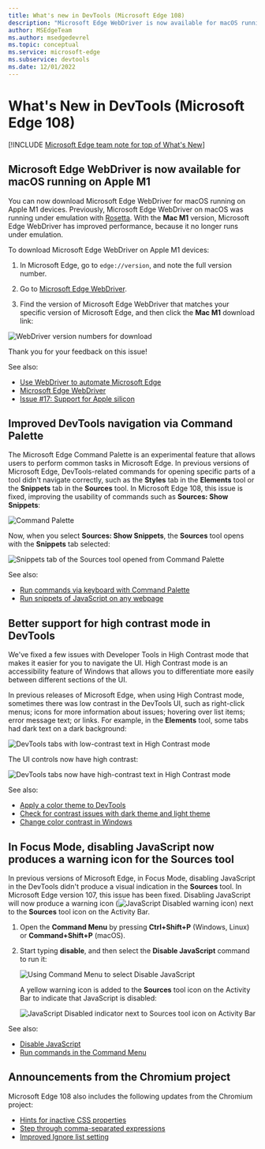 ```yaml
---
title: What's new in DevTools (Microsoft Edge 108)
description: "Microsoft Edge WebDriver is now available for macOS running on Apple M1. Improved DevTools navigation via Command Palette. Better support for high contrast mode in DevTools. In Focus Mode, disabling JavaScript now produces a warning icon for the Sources tool.  And more."
author: MSEdgeTeam
ms.author: msedgedevrel
ms.topic: conceptual
ms.service: microsoft-edge
ms.subservice: devtools
ms.date: 12/01/2022
---
```

# What's New in DevTools (Microsoft Edge 108)

[!INCLUDE [Microsoft Edge team note for top of What's New](../../includes/edge-whats-new-note.md)]

<!-- find "todo" in this .md file -->


<!-- ====================================================================== -->
## Microsoft Edge WebDriver is now available for macOS running on Apple M1

<!-- Subtitle: On Apple M1 devices, Microsoft Edge WebDriver was previously running under emulation. Now, it will run faster without emulation. -->

You can now download Microsoft Edge WebDriver for macOS running on Apple M1 devices.  Previously, Microsoft Edge WebDriver on macOS was running under emulation with [Rosetta](https://support.apple.com/HT211861).  With the **Mac M1** version, Microsoft Edge WebDriver has improved performance, because it no longer runs under emulation.

To download Microsoft Edge WebDriver on Apple M1 devices:

1. In Microsoft Edge, go to `edge://version`, and note the full version number.

1. Go to [Microsoft Edge WebDriver](https://developer.microsoft.com/microsoft-edge/tools/webdriver/).

1. Find the version of Microsoft Edge WebDriver that matches your specific version of Microsoft Edge, and then click the **Mac M1** download link:

![WebDriver version numbers for download](./devtools-108-images/webdriver-versions.png)

Thank you for your feedback on this issue!

See also:
* [Use WebDriver to automate Microsoft Edge](../../../../webdriver-chromium/index.md)
* [Microsoft Edge WebDriver](https://developer.microsoft.com/microsoft-edge/tools/webdriver/)
* [Issue #17: Support for Apple silicon](https://github.com/MicrosoftEdge/EdgeWebDriver/issues/17)


<!-- ====================================================================== -->
## Improved DevTools navigation via Command Palette

<!-- Subtitle: This update fixes a bug related to opening DevTools from the Command Palette in Microsoft Edge. -->

The Microsoft Edge Command Palette is an experimental feature that allows users to perform common tasks in Microsoft Edge.  In previous versions of Microsoft Edge, DevTools-related commands for opening specific parts of a tool didn't navigate correctly, such as the **Styles** tab in the **Elements** tool or the **Snippets** tab in the **Sources** tool.  In Microsoft Edge 108, this issue is fixed, improving the usability of commands such as **Sources: Show Snippets**:

![Command Palette](./devtools-108-images/command-palette.png)

Now, when you select **Sources: Show Snippets**, the **Sources** tool opens with the **Snippets** tab selected:

![Snippets tab of the Sources tool opened from Command Palette](./devtools-108-images/command-palette-opened-snippets.png)

See also:
* [Run commands via keyboard with Command Palette](../../../experimental-features/edge-command-palette.md)
* [Run snippets of JavaScript on any webpage](../../../javascript/snippets.md)


<!-- ====================================================================== -->
## Better support for high contrast mode in DevTools

<!-- Subtitle: High Contrast Mode fixes. -->

We've fixed a few issues with Developer Tools in High Contrast mode that makes it easier for you to navigate the UI.  High Contrast mode is an accessibility feature of Windows that allows you to differentiate more easily between different sections of the UI.

In previous releases of Microsoft Edge, when using High Contrast mode, sometimes there was low contrast in the DevTools UI, such as right-click menus; icons for more information about issues; hovering over list items; error message text; or links.  For example, in the **Elements** tool, some tabs had dark text on a dark background:

![DevTools tabs with low-contrast text in High Contrast mode](./devtools-108-images/high-contrast-mode-low-contrast.png)
<!-- Desert theme, Edge 107 -->

The UI controls now have high contrast:

![DevTools tabs now have high-contrast text in High Contrast mode](./devtools-108-images/high-contrast-mode-high-contrast.png)
<!-- Desert theme, Edge 109 -->

See also:
* [Apply a color theme to DevTools](../../../customize/theme.md)
* [Check for contrast issues with dark theme and light theme](../../../accessibility/test-dark-mode.md)
* [Change color contrast in Windows](https://support.microsoft.com/windows/change-color-contrast-in-windows-fedc744c-90ac-69df-aed5-c8a90125e696)


<!-- ====================================================================== -->
## In Focus Mode, disabling JavaScript now produces a warning icon for the Sources tool

<!-- Subtitle: The Sources tool in Focus Mode will warn you when you disable JavaScript in the DevTools. -->

In previous versions of Microsoft Edge, in Focus Mode, disabling JavaScript in the DevTools didn't produce a visual indication in the **Sources** tool.  In Microsoft Edge version 107, this issue has been fixed.  Disabling JavaScript will now produce a warning icon (![JavaScript Disabled warning icon](./devtools-108-images/javascript-disabled-warning-icon.png)) next to the **Sources** tool icon on the Activity Bar.

1. Open the **Command Menu** by pressing **Ctrl+Shift+P** (Windows, Linux) or **Command+Shift+P** (macOS).

1. Start typing **disable**, and then select the **Disable JavaScript** command to run it:

   ![Using Command Menu to select Disable JavaScript](./devtools-108-images/disable-javascript.png)

   A yellow warning icon is added to the **Sources** tool icon on the Activity Bar to indicate that JavaScript is disabled:

   ![JavaScript Disabled indicator next to Sources tool icon on Activity Bar](./devtools-108-images/javascript-disabled.png)

See also:
* [Disable JavaScript](../../../javascript/disable.md)
* [Run commands in the Command Menu](../../../command-menu/index.md)


<!-- ====================================================================== -->
## Announcements from the Chromium project

Microsoft Edge 108 also includes the following updates from the Chromium project:

* [Hints for inactive CSS properties](https://developer.chrome.com/blog/new-in-devtools-108/#css-hint)
* [Step through comma-separated expressions](https://developer.chrome.com/blog/new-in-devtools-108/#debugging)
* [Improved Ignore list setting](https://developer.chrome.com/blog/new-in-devtools-108/#ignore-list)


<!-- ====================================================================== -->
<!-- uncomment if content is copied from developer.chrome.com to this page -->

<!-- > [!NOTE]
> Portions of this page are modifications based on work created and [shared by Google](https://developers.google.com/terms/site-policies) and used according to terms described in the [Creative Commons Attribution 4.0 International License](https://creativecommons.org/licenses/by/4.0).
> The original page for announcements from the Chromium project is [What's New in DevTools (Chrome 108)](https://developer.chrome.com/blog/new-in-devtools-108) and is authored by [Jecelyn Yeen](https://developers.google.com/web/resources/contributors#jecelynyeen) (Developer advocate working on Chrome DevTools at Google). -->


<!-- ====================================================================== -->
<!-- uncomment if content is copied from developer.chrome.com to this page -->

<!-- [![Creative Commons License](../../../../media/cc-logo/88x31.png)](https://creativecommons.org/licenses/by/4.0)
This work is licensed under a [Creative Commons Attribution 4.0 International License](https://creativecommons.org/licenses/by/4.0). -->
